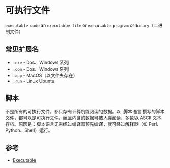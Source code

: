 # 可执行文件

`executable code` an `executable file` or `executable program` or `binary`（二进制文件）

## 常见扩展名

* `.exe` - Dos、Windows 系列
* `.com` - Dos、Windows 系列
* `.app` - MacOS（以文件夹存在）
* `.run` - Linux Ubuntu

## 脚本

不是所有的可执行文件，都只存有计算机能阅读的数据。以 `脚本语言 撰写的脚本文件，都可以是可执行文件，而且内含的数据可被人类阅读，多数以 ASCII 文本存档。原因是：脚本语言无需经过编译器预先编译，就可经过解释器（如 Perl、Python、Shell）运行。

## 参考

* [Executable](https://en.wikipedia.org/wiki/Executable)